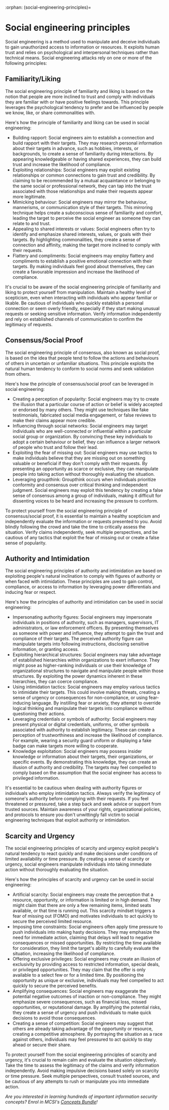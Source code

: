 :orphan:
(social-engineering-principles)=

# Social engineering principles

Social engineering is a method used to manipulate and deceive individuals to gain unauthorized access to information or resources. It exploits human trust and relies on psychological and interpersonal techniques rather than technical means.
Social engineering attacks rely on one or more of the following principles:

## Familiarity/Liking

The social engineering principle of familiarity and liking is based on the notion that people are more inclined to trust and comply with individuals they are familiar with or have positive feelings towards. This principle leverages the psychological tendency to prefer and be influenced by people we know, like, or share commonalities with.

Here's how the principle of familiarity and liking can be used in social engineering:

- Building rapport: Social engineers aim to establish a connection and build rapport with their targets. They may research personal information about their targets in advance, such as hobbies, interests, or backgrounds, to create a sense of familiarity during interactions. By appearing knowledgeable or having shared experiences, they can build trust and increase the likelihood of compliance.
- Exploiting relationships: Social engineers may exploit existing relationships or common connections to gain trust and credibility. By claiming to be recommended by a mutual acquaintance or belonging to the same social or professional network, they can tap into the trust associated with those relationships and make their requests appear more legitimate.
- Mimicking behaviour: Social engineers may mirror the behaviour, mannerisms, or communication style of their targets. This mirroring technique helps create a subconscious sense of familiarity and comfort, leading the target to perceive the social engineer as someone they can relate to and trust.
- Appealing to shared interests or values: Social engineers often try to identify and emphasize shared interests, values, or goals with their targets. By highlighting commonalities, they create a sense of connection and affinity, making the target more inclined to comply with their requests.
- Flattery and compliments: Social engineers may employ flattery and compliments to establish a positive emotional connection with their targets. By making individuals feel good about themselves, they can create a favourable impression and increase the likelihood of compliance.

It's crucial to be aware of the social engineering principle of familiarity and liking to protect yourself from manipulation. Maintain a healthy level of scepticism, even when interacting with individuals who appear familiar or likable. Be cautious of individuals who quickly establish a personal connection or seem overly friendly, especially if they start making unusual requests or seeking sensitive information. Verify information independently and rely on established channels of communication to confirm the legitimacy of requests.

## Consensus/Social Proof

The social engineering principle of consensus, also known as social proof, is based on the idea that people tend to follow the actions and behaviours of others in uncertain or unfamiliar situations. This principle exploits the natural human tendency to conform to social norms and seek validation from others.

Here's how the principle of consensus/social proof can be leveraged in social engineering:

- Creating a perception of popularity: Social engineers may try to create the illusion that a particular course of action or belief is widely accepted or endorsed by many others. They might use techniques like fake testimonials, fabricated social media engagement, or false reviews to make their claims appear more credible.
- Influencing through social networks: Social engineers may target individuals who are well-connected or influential within a particular social group or organization. By convincing these key individuals to adopt a certain behaviour or belief, they can influence a larger network of people who trust and follow their lead.
- Exploiting the fear of missing out: Social engineers may use tactics to make individuals believe that they are missing out on something valuable or beneficial if they don't comply with their requests. By presenting an opportunity as scarce or exclusive, they can manipulate people into taking action without thoroughly evaluating the situation.
- Leveraging groupthink: Groupthink occurs when individuals prioritize conformity and consensus over critical thinking and independent judgment. Social engineers may exploit this tendency by creating a false sense of consensus among a group of individuals, making it difficult for dissenting voices to be heard and increasing the pressure to conform.

To protect yourself from the social engineering principle of consensus/social proof, it is essential to maintain a healthy scepticism and independently evaluate the information or requests presented to you. Avoid blindly following the crowd and take the time to critically assess the situation. Verify claims independently, seek multiple perspectives, and be cautious of any tactics that exploit the fear of missing out or create a false sense of popularity.


## Authority and Intimidation

The social engineering principles of authority and intimidation are based on exploiting people's natural inclination to comply with figures of authority or when faced with intimidation. These principles are used to gain control, compliance, or access to information by leveraging power differentials and inducing fear or respect.

Here's how the principles of authority and intimidation can be used in social engineering:

- Impersonating authority figures: Social engineers may impersonate individuals in positions of authority, such as managers, supervisors, IT administrators, or law enforcement officers. By presenting themselves as someone with power and influence, they attempt to gain the trust and compliance of their targets. The perceived authority figure can manipulate targets into following instructions, disclosing sensitive information, or granting access.
- Exploiting hierarchical structures: Social engineers may take advantage of established hierarchies within organizations to exert influence. They might pose as higher-ranking individuals or use their knowledge of organizational structures to navigate and manipulate people within those structures. By exploiting the power dynamics inherent in these hierarchies, they can coerce compliance.
- Using intimidation tactics: Social engineers may employ various tactics to intimidate their targets. This could involve making threats, creating a sense of urgency or consequences for non-compliance, or using fear-inducing language. By instilling fear or anxiety, they attempt to override logical thinking and manipulate their targets into compliance without questioning their actions.
- Leveraging credentials or symbols of authority: Social engineers may present physical or digital credentials, uniforms, or other symbols associated with authority to establish legitimacy. These can create a perception of trustworthiness and increase the likelihood of compliance. For example, wearing a security guard uniform or displaying a fake badge can make targets more willing to cooperate.
- Knowledge exploitation: Social engineers may possess insider knowledge or information about their targets, their organizations, or specific events. By demonstrating this knowledge, they can create an illusion of authority and credibility. The targets may feel compelled to comply based on the assumption that the social engineer has access to privileged information.

It's essential to be cautious when dealing with authority figures or individuals who employ intimidation tactics. Always verify the legitimacy of someone's authority before complying with their requests. If you feel threatened or pressured, take a step back and seek advice or support from trusted sources. Maintain awareness of your rights, organizational policies, and protocols to ensure you don't unwittingly fall victim to social engineering techniques that exploit authority or intimidation.

## Scarcity and Urgency

The social engineering principles of scarcity and urgency exploit people's natural tendency to react quickly and make decisions under conditions of limited availability or time pressure. By creating a sense of scarcity or urgency, social engineers manipulate individuals into taking immediate action without thoroughly evaluating the situation.

Here's how the principles of scarcity and urgency can be used in social engineering:

- Artificial scarcity: Social engineers may create the perception that a resource, opportunity, or information is limited or in high demand. They might claim that there are only a few remaining items, limited seats available, or that time is running out. This scarcity mindset triggers a fear of missing out (FOMO) and motivates individuals to act quickly to secure the perceived limited resource.
- Imposing time constraints: Social engineers often apply time pressure to push individuals into making hasty decisions. They may emphasize the need for immediate action, claiming that delays will lead to negative consequences or missed opportunities. By restricting the time available for consideration, they limit the target's ability to carefully evaluate the situation, increasing the likelihood of compliance.
- Offering exclusive privileges: Social engineers may create an illusion of exclusivity by providing access to restricted information, special deals, or privileged opportunities. They may claim that the offer is only available to a select few or for a limited time. By positioning the opportunity as unique or exclusive, individuals may feel compelled to act quickly to secure the perceived benefits.
- Amplifying consequences: Social engineers may exaggerate the potential negative outcomes of inaction or non-compliance. They might emphasize severe consequences, such as financial loss, missed opportunities, or reputational damage. By amplifying the potential risks, they create a sense of urgency and push individuals to make quick decisions to avoid those consequences.
- Creating a sense of competition: Social engineers may suggest that others are already taking advantage of the opportunity or resource, creating a competitive atmosphere. By portraying the situation as a race against others, individuals may feel pressured to act quickly to stay ahead or secure their share.

To protect yourself from the social engineering principles of scarcity and urgency, it's crucial to remain calm and evaluate the situation objectively. Take the time to assess the legitimacy of the claims and verify information independently. Avoid making impulsive decisions based solely on scarcity or time pressure. Seek multiple perspectives, consult trusted sources, and be cautious of any attempts to rush or manipulate you into immediate action.

*Are you interested in learning hundreds of important information security concepts? Enrol in MCSI's [Concepts Bundle](https://www.mosse-institute.com/cyber-security-concepts-specialist-bundle.html)!*